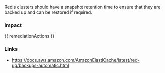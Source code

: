 
Redis clusters should have a snapshot retention time to ensure that they are backed up and can be restored if required.


### Impact
<!-- Add Impact here -->

<!-- DO NOT CHANGE -->
{{ remediationActions }}

### Links
- https://docs.aws.amazon.com/AmazonElastiCache/latest/red-ug/backups-automatic.html


